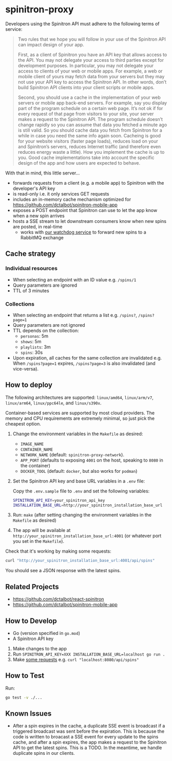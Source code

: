 # spinitron-proxy

Developers using the Spinitron API must adhere to the following terms of service:

> Two rules that we hope you will follow in your use of the Spinitron API can impact design of your app.
>
> First, as a client of Spinitron you have an API key that allows access to the API. You may not delegate your access to third parties except for development purposes. In particular, you may not delegate your access to clients of your web or mobile apps. For example, a web or mobile client of yours may fetch data from your servers but they may not use your API key to access the Spinitron API. In other words, don’t build Spinitron API clients into your client scripts or mobile apps.
>
> Second, you should use a cache in the implementation of your web servers or mobile app back-end servers. For example, say you display part of the program schedule on a certain web page. It’s not ok if for every request of that page from visitors to your site, your server makes a request to the Spinitron API. The program schedule doesn’t change rapidly so you can assume that data you fetched a minute ago is still valid. So you should cache data you fetch from Spinitron for a while in case you need the same info again soon. Cacheing is good for your website visitors (faster page loads), reduces load on your and Spinitron’s servers, reduces Internet traffic (and therefore even reduces energy waste a little). How you implement the cache is up to you. Good cache implementations take into account the specific design of the app and how users are expected to behave.

With that in mind, this little server...

- forwards requests from a client (e.g. a mobile app) to Spinitron with the developer's API key
- is read-only i.e. it only services GET requests
- includes an in-memory cache mechanism optimized for <https://github.com/dctalbot/spinitron-mobile-app>
- exposes a POST endpoint that Spinitron can use to let the app know when a new spin arrives
- hosts a SSE stream to let downstream consumers know when new spins are posted, in real-time
  - works with [our watchdog service](https://github.com/WBOR-91-1-FM/wbor-api-watchdog) to forward new spins to a RabbitMQ exchange

## Cache strategy

### Individual resources

- When selecting an endpoint with an ID value e.g. `/spins/1`
- Query parameters are ignored
- TTL of 3 minutes

### Collections

- When selecting an endpoint that returns a list e.g. `/spins?`, `/spins?page=1`
- Query parameters are not ignored
- TTL depends on the collection:
  - `personas`: 5m
  - `shows`: 5m
  - `playlists`: 3m
  - `spins`: 30s
- Upon expiration, all caches for the same collection are invalidated e.g. When `/spins?page=1` expires, `/spins?page=3` is also invalidated (and vice-versa).

## How to deploy

The following architectures are supported: `linux/amd64`, `linux/arm/v7`, `linux/arm64`, `linux/ppc64le`, and `linux/s390x`.

Container-based services are supported by most cloud providers. The memory and CPU requirements are extremely minimal, so just pick the cheapest option.

1. Change the environment variables in the `Makefile` as desired:
   - `IMAGE_NAME`
   - `CONTAINER_NAME`
   - `NETWORK_NAME` (default: `spinitron-proxy-network`).
   - `APP_PORT` (defaults to exposing `4001` on the host, speaking to `8080` in the container)
   - `DOCKER_TOOL` (default: `docker`, but also works for `podman`)
2. Set the Spinitron API key and base URL variables in a `.env` file:

    Copy the `.env.sample` file to `.env` and set the following variables:

    ```bash
    SPINITRON_API_KEY=your_spinitron_api_key
    INSTALLATION_BASE_URL=http://your_spinitron_installation_base_url
    ```

3. Run: `make` (after setting changing the environment variables in the `Makefile` as desired)
4. The app will be available at `http://your_spinitron_installation_base_url:4001` (or whatever port you set in the `Makefile`).

  Check that it's working by making some requests:

  ```bash
  curl "http://your_spinitron_installation_base_url:4001/api/spins"
  ```

  You should see a JSON response with the latest spins.

## Related Projects

- <https://github.com/dctalbot/react-spinitron>
- <https://github.com/dctalbot/spinitron-mobile-app>

## How to Develop

- Go (version specified in `go.mod`)
- A Spinitron API key

1. Make changes to the app
2. Run `SPINITRON_API_KEY=XXX INSTALLATION_BASE_URL=localhost go run .`
3. Make [some requests](https://spinitron.github.io/v2api/) e.g. `curl "localhost:8080/api/spins"`

## How to Test

Run:

```bash
go test -v ./...
```

## Known Issues

- After a spin expires in the cache, a duplicate SSE event is broadcast if a triggered broadcast was sent before the expiration. This is because the code is written to broacast a SSE event for every update to the spins cache, and after a spin expires, the app makes a request to the Spinitron API to get the latest spins. This is a TODO. In the meantime, we handle duplicate spins in our clients.
